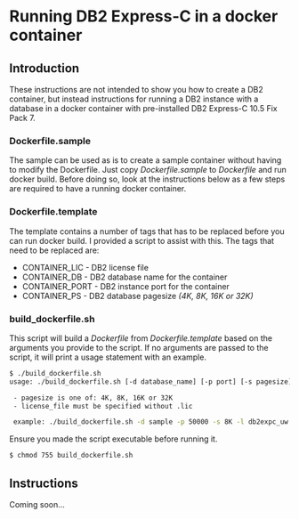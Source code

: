 # Running DB2 Express-C in a docker container

## Introduction
These instructions are not intended to show you how to create a DB2 container, but instead instructions for running a DB2 instance with a database in a docker container with pre-installed DB2 Express-C 10.5 Fix Pack 7. 

### Dockerfile.sample
The sample can be used as is to create a sample container without having to modify the Dockerfile. Just copy *Dockerfile.sample* to *Dockerfile* and run docker build. Before doing so, look at the instructions below as a few steps are required to have a running docker container.

### Dockerfile.template
The template contains a number of tags that has to be replaced before you can run docker build. I provided a script to assist with this. The tags that need to be replaced are:
* CONTAINER_LIC   - DB2 license file
* CONTAINER_DB    - DB2 database name for the container
* CONTAINER_PORT  - DB2 instance port for the container
* CONTAINER_PS    - DB2 database pagesize *(4K, 8K, 16K or 32K)*

### build_dockerfile.sh
This script will build a *Dockerfile* from *Dockerfile.template* based on the arguments you provide to the script. If no arguments are passed to the script, it will print a usage statement with an example.
```sh
$ ./build_dockerfile.sh 
usage: ./build_dockerfile.sh [-d database_name] [-p port] [-s pagesize] [-l license_file]

 - pagesize is one of: 4K, 8K, 16K or 32K
 - license_file must be specified without .lic

 example: ./build_dockerfile.sh -d sample -p 50000 -s 8K -l db2expc_uw
```
Ensure you made the script executable before running it.
```sh
$ chmod 755 build_dockerfile.sh
```

## Instructions
Coming soon...
